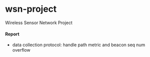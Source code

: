 # wsn-project
Wireless Sensor Network Project


#### Report

- data collection protocol: handle path metric and beacon seq num overflow
